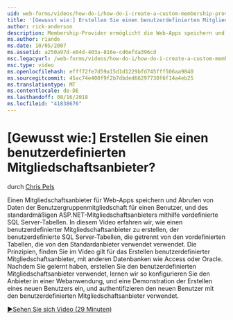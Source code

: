 ```yaml
---
uid: web-forms/videos/how-do-i/how-do-i-create-a-custom-membership-provider
title: '[Gewusst wie:] Erstellen Sie einen benutzerdefinierten Mitgliedschaftsanbieter? | Microsoft-Dokumentation'
author: rick-anderson
description: Membership-Provider ermöglicht die Web-Apps speichern und Abrufen von Daten der Benutzergruppenmitgliedschaft für einen Benutzer und der standardmäßigen ASP.NET Membership-Provider verwendet vorab definieren...
ms.author: riande
ms.date: 10/05/2007
ms.assetid: a250a97d-e04d-403a-816e-cd6efda396cd
msc.legacyurl: /web-forms/videos/how-do-i/how-do-i-create-a-custom-membership-provider
msc.type: video
ms.openlocfilehash: efff72fe7d59a15d1d1229bfd745fff506aa9840
ms.sourcegitcommit: 45ac74e400f9f2b7dbded66297730f6f14a4eb25
ms.translationtype: MT
ms.contentlocale: de-DE
ms.lasthandoff: 08/16/2018
ms.locfileid: "41838676"
---
```

<a name="how-do-i-create-a-custom-membership-provider"></a>[Gewusst wie:] Erstellen Sie einen benutzerdefinierten Mitgliedschaftsanbieter?
====================
durch [Chris Pels](https://twitter.com/chrispels)

Einen Mitgliedschaftsanbieter für Web-Apps speichern und Abrufen von Daten der Benutzergruppenmitgliedschaft für einen Benutzer, und des standardmäßigen ASP.NET-Mitgliedschaftsanbieters mithilfe vordefinierte SQL Server-Tabellen. In diesem Video erfahren wir, wie einen benutzerdefinierter Mitgliedschaftsanbieter zu erstellen, der benutzerdefinierte SQL Server-Tabellen, die getrennt von den vordefinierten Tabellen, die von den Standardanbieter verwendet verwendet. Die Prinzipien, finden Sie im Video gilt für das Erstellen benutzerdefinierter Mitgliedschaftsanbieter, mit anderen Datenbanken wie Access oder Oracle. Nachdem Sie gelernt haben, erstellen Sie den benutzerdefinierten Mitgliedschaftsanbieter verwendet, lernen wir so konfigurieren Sie den Anbieter in einer Webanwendung, und eine Demonstration der Erstellen eines neuen Benutzers ein, und authentifizieren den neuen Benutzer mit den benutzerdefinierten Mitgliedschaftsanbieter verwendet.

[&#9654;Sehen Sie sich Video (29 Minuten)](https://channel9.msdn.com/Blogs/ASP-NET-Site-Videos/how-do-i-create-a-custom-membership-provider)
